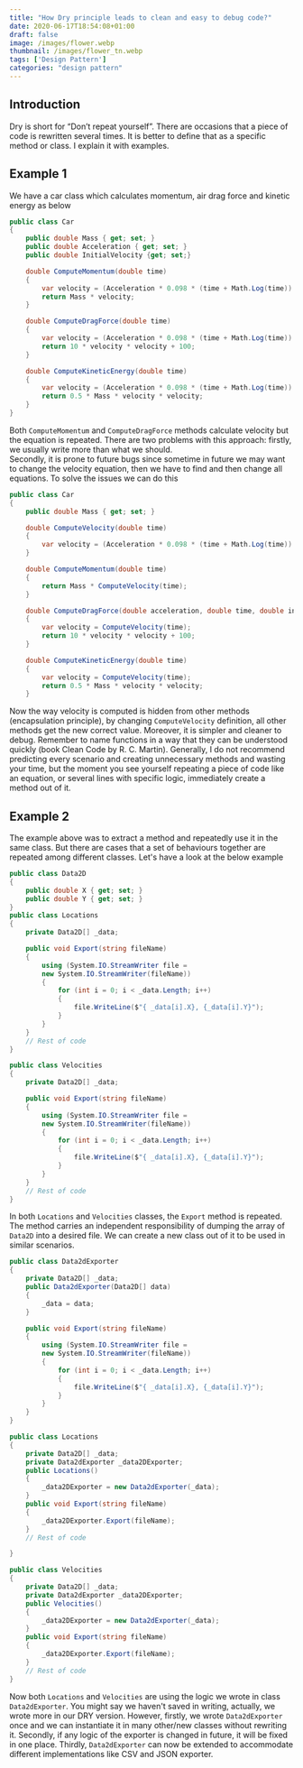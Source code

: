 ```yaml
---
title: "How Dry principle leads to clean and easy to debug code?"
date: 2020-06-17T18:54:08+01:00
draft: false
image: /images/flower.webp
thumbnail: /images/flower_tn.webp
tags: ['Design Pattern']
categories: "design pattern"
---
```


## Introduction

Dry is short for “Don’t repeat yourself”.
 There are occasions that a piece of code is rewritten several times.
 It is better to define that as a specific method or class.
 I explain it with examples.

## Example 1

We have a car class which calculates momentum, air drag force and kinetic energy as below

```c#
public class Car
{
    public double Mass { get; set; }
    public double Acceleration { get; set; }
    public double InitialVelocity {get; set;}

    double ComputeMomentum(double time)
    {
        var velocity = (Acceleration * 0.098 * (time + Math.Log(time)) + 0.1 * time + InitialVelocity;
        return Mass * velocity;
    }

    double ComputeDragForce(double time)
    {
        var velocity = (Acceleration * 0.098 * (time + Math.Log(time)) + 0.1 * time + InitialVelocity;
        return 10 * velocity * velocity + 100;
    }

    double ComputeKineticEnergy(double time)
    {
        var velocity = (Acceleration * 0.098 * (time + Math.Log(time)) + 0.1 * time + InitialVelocity;
        return 0.5 * Mass * velocity * velocity;
    }
}
```

Both `ComputeMomentum` and `ComputeDragForce` methods calculate velocity
but the equation is repeated. There are two problems with this
approach: firstly, we usually write more than what we should.  
Secondly, it is prone to future bugs since sometime in future we may
want to change the velocity equation, then we have to find and then
change all equations.
To solve the issues we can do this

```C#
public class Car
{
    public double Mass { get; set; }

    double ComputeVelocity(double time)
    {
        var velocity = (Acceleration * 0.098 * (time + Math.Log(time)) + 0.1 * time + InitialVelocity;        
    }

    double ComputeMomentum(double time)
    {
        return Mass * ComputeVelocity(time);
    }

    double ComputeDragForce(double acceleration, double time, double initialVelocity)
    {
        var velocity = ComputeVelocity(time);
        return 10 * velocity * velocity + 100;
    }

    double ComputeKineticEnergy(double time)
    {
        var velocity = ComputeVelocity(time);
        return 0.5 * Mass * velocity * velocity;
    }
```

Now the way velocity is computed is hidden from other methods (encapsulation principle),
by changing `ComputeVelocity` definition, all other methods get the new correct value.
Moreover, it is simpler and cleaner to debug. Remember to name functions in a way that
they can be understood quickly (book Clean Code by R. C. Martin).
Generally, I do not recommend predicting every scenario and
creating unnecessary methods and wasting your time, but the moment you see
yourself repeating a piece of code like an equation,
or several lines with specific logic, immediately create a method out of it.

## Example 2

The example above was to extract a method and repeatedly use it in the same class.
But there are cases that a set of behaviours together are repeated among different classes.
Let's have a look at the below example

```C#
public class Data2D
{
	public double X { get; set; }
	public double Y { get; set; }
}
public class Locations
{
	private Data2D[] _data;

	public void Export(string fileName)
	{
		using (System.IO.StreamWriter file =
		new System.IO.StreamWriter(fileName))
		{
			for (int i = 0; i < _data.Length; i++)
			{
				file.WriteLine($"{ _data[i].X}, {_data[i].Y}");
			}
		}
	}
	// Rest of code
}

public class Velocities
{
	private Data2D[] _data;

	public void Export(string fileName)
	{
		using (System.IO.StreamWriter file =
		new System.IO.StreamWriter(fileName))
		{
			for (int i = 0; i < _data.Length; i++)
			{
				file.WriteLine($"{ _data[i].X}, {_data[i].Y}");
			}
		}
	}
	// Rest of code
}
```

In both `Locations` and `Velocities` classes, the `Export` method is repeated.
The method carries an independent responsibility of
dumping the array of `Data2D` into a desired file.
We can create a new class out of it to be used in similar scenarios.

```C#
public class Data2dExporter
{
	private Data2D[] _data;
	public Data2dExporter(Data2D[] data)
	{
		_data = data;
	}

	public void Export(string fileName)
	{
		using (System.IO.StreamWriter file =
		new System.IO.StreamWriter(fileName))
		{
			for (int i = 0; i < _data.Length; i++)
			{
				file.WriteLine($"{ _data[i].X}, {_data[i].Y}");
			}
		}
	}
}

public class Locations
{
	private Data2D[] _data;
	private Data2dExporter _data2DExporter;
	public Locations()
	{
		_data2DExporter = new Data2dExporter(_data);
	}
	public void Export(string fileName)
	{
		_data2DExporter.Export(fileName);
	}
	// Rest of code

}

public class Velocities
{
	private Data2D[] _data;
	private Data2dExporter _data2DExporter;
	public Velocities()
	{
		_data2DExporter = new Data2dExporter(_data);
	}
	public void Export(string fileName)
	{
		_data2DExporter.Export(fileName);
	}
	// Rest of code
}
```

Now both `Locations` and `Velocities` are using the logic we wrote in class `Data2dExporter`.
You might say we haven't saved in writing, actually, we wrote more in our DRY version.
However, firstly, we wrote `Data2dExporter` once and we can instantiate it in many other/new classes
without rewriting it. Secondly, if any logic of the exporter is changed in future, it will be fixed
in one place. Thirdly, `Data2dExporter` can now be extended to accommodate different implementations like
CSV and JSON exporter.
